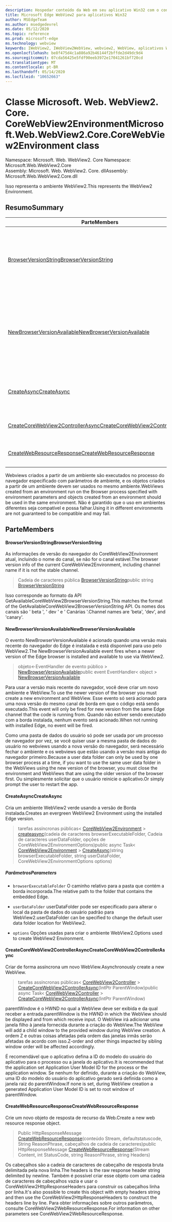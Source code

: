 ```yaml
---
description: Hospedar conteúdo da Web em seu aplicativo Win32 com o controle WebView2 do Microsoft Edge
title: Microsoft Edge WebView2 para aplicativos Win32
author: MSEdgeTeam
ms.author: msedgedevrel
ms.date: 05/12/2020
ms.topic: reference
ms.prod: microsoft-edge
ms.technology: webview
keywords: IWebView2, IWebView2WebView, webview2, WebView, aplicativos Win32, Win32, Edge, ICoreWebView2, ICoreWebView2Controller, controle do navegador, HTML Edge
ms.openlocfilehash: be8f475d4c1a886a92b46144f2bffde2d49dc9d4
ms.sourcegitcommit: 07cda56425e5fdf90eeb3972e17041261bf720cd
ms.translationtype: MT
ms.contentlocale: pt-BR
ms.lasthandoff: 05/14/2020
ms.locfileid: "10652663"
---
```

# <span data-ttu-id="7e9a3-104">Classe Microsoft. Web. WebView2. Core. CoreWebView2Environment</span><span class="sxs-lookup"><span data-stu-id="7e9a3-104">Microsoft.Web.WebView2.Core.CoreWebView2Environment class</span></span> 

<span data-ttu-id="7e9a3-105">Namespace: Microsoft. Web. WebView2. Core </span><span class="sxs-lookup"><span data-stu-id="7e9a3-105">Namespace: Microsoft.Web.WebView2.Core</span></span>\
<span data-ttu-id="7e9a3-106">Assembly: Microsoft. Web. WebView2. Core. dll</span><span class="sxs-lookup"><span data-stu-id="7e9a3-106">Assembly: Microsoft.Web.WebView2.Core.dll</span></span>

<span data-ttu-id="7e9a3-107">Isso representa o ambiente WebView2.</span><span class="sxs-lookup"><span data-stu-id="7e9a3-107">This represents the WebView2 Environment.</span></span>

## <span data-ttu-id="7e9a3-108">Resumo</span><span class="sxs-lookup"><span data-stu-id="7e9a3-108">Summary</span></span>

 <span data-ttu-id="7e9a3-109">Parte</span><span class="sxs-lookup"><span data-stu-id="7e9a3-109">Members</span></span>                        | <span data-ttu-id="7e9a3-110">Descrições</span><span class="sxs-lookup"><span data-stu-id="7e9a3-110">Descriptions</span></span>
--------------------------------|---------------------------------------------
[<span data-ttu-id="7e9a3-111">BrowserVersionString</span><span class="sxs-lookup"><span data-stu-id="7e9a3-111">BrowserVersionString</span></span>](#browserversionstring) | <span data-ttu-id="7e9a3-112">As informações de versão do navegador do CoreWebView2Environment atual, incluindo o nome do canal, se não for o canal estável.</span><span class="sxs-lookup"><span data-stu-id="7e9a3-112">The browser version info of the current CoreWebView2Environment, including channel name if it is not the stable channel.</span></span>
[<span data-ttu-id="7e9a3-113">NewBrowserVersionAvailable</span><span class="sxs-lookup"><span data-stu-id="7e9a3-113">NewBrowserVersionAvailable</span></span>](#newbrowserversionavailable) | <span data-ttu-id="7e9a3-114">O evento NewBrowserVersionAvailable é acionado quando uma versão mais recente do navegador do Edge é instalada e está disponível para uso pelo WebView2.</span><span class="sxs-lookup"><span data-stu-id="7e9a3-114">The NewBrowserVersionAvailable event fires when a newer version of the Edge browser is installed and available to use via WebView2.</span></span>
[<span data-ttu-id="7e9a3-115">CreateAsync</span><span class="sxs-lookup"><span data-stu-id="7e9a3-115">CreateAsync</span></span>](#createasync) | <span data-ttu-id="7e9a3-116">Cria um ambiente WebView2 verde usando a versão de Borda instalada.</span><span class="sxs-lookup"><span data-stu-id="7e9a3-116">Creates an evergreen WebView2 Environment using the installed Edge version.</span></span>
[<span data-ttu-id="7e9a3-117">CreateCoreWebView2ControllerAsync</span><span class="sxs-lookup"><span data-stu-id="7e9a3-117">CreateCoreWebView2ControllerAsync</span></span>](#createcorewebview2controllerasync) | <span data-ttu-id="7e9a3-118">Criar de forma assíncrona um novo WebView.</span><span class="sxs-lookup"><span data-stu-id="7e9a3-118">Asynchronously create a new WebView.</span></span>
[<span data-ttu-id="7e9a3-119">CreateWebResourceResponse</span><span class="sxs-lookup"><span data-stu-id="7e9a3-119">CreateWebResourceResponse</span></span>](#createwebresourceresponse) | <span data-ttu-id="7e9a3-120">Crie um novo objeto de resposta de recurso da Web.</span><span class="sxs-lookup"><span data-stu-id="7e9a3-120">Create a new web resource response object.</span></span>

<span data-ttu-id="7e9a3-121">Webviews criados a partir de um ambiente são executados no processo do navegador especificado com parâmetros de ambiente, e os objetos criados a partir de um ambiente devem ser usados no mesmo ambiente.</span><span class="sxs-lookup"><span data-stu-id="7e9a3-121">WebViews created from an environment run on the Browser process specified with environment parameters and objects created from an environment should be used in the same environment.</span></span> <span data-ttu-id="7e9a3-122">Não é garantido que o uso em ambientes diferentes seja compatível e possa falhar.</span><span class="sxs-lookup"><span data-stu-id="7e9a3-122">Using it in different environments are not guaranteed to be compatible and may fail.</span></span>

## <span data-ttu-id="7e9a3-123">Parte</span><span class="sxs-lookup"><span data-stu-id="7e9a3-123">Members</span></span>

#### <span data-ttu-id="7e9a3-124">BrowserVersionString</span><span class="sxs-lookup"><span data-stu-id="7e9a3-124">BrowserVersionString</span></span> 

<span data-ttu-id="7e9a3-125">As informações de versão do navegador do CoreWebView2Environment atual, incluindo o nome do canal, se não for o canal estável.</span><span class="sxs-lookup"><span data-stu-id="7e9a3-125">The browser version info of the current CoreWebView2Environment, including channel name if it is not the stable channel.</span></span>

> <span data-ttu-id="7e9a3-126">Cadeia de caracteres pública [BrowserVersionString](#browserversionstring)</span><span class="sxs-lookup"><span data-stu-id="7e9a3-126">public string [BrowserVersionString](#browserversionstring)</span></span>

<span data-ttu-id="7e9a3-127">Isso corresponde ao formato da API GetAvailableCoreWebView2BrowserVersionString.</span><span class="sxs-lookup"><span data-stu-id="7e9a3-127">This matches the format of the GetAvailableCoreWebView2BrowserVersionString API.</span></span> <span data-ttu-id="7e9a3-128">Os nomes dos canais são ' beta ', ' dev ' e ' Canárias '.</span><span class="sxs-lookup"><span data-stu-id="7e9a3-128">Channel names are 'beta', 'dev', and 'canary'.</span></span>

#### <span data-ttu-id="7e9a3-129">NewBrowserVersionAvailable</span><span class="sxs-lookup"><span data-stu-id="7e9a3-129">NewBrowserVersionAvailable</span></span> 

<span data-ttu-id="7e9a3-130">O evento NewBrowserVersionAvailable é acionado quando uma versão mais recente do navegador do Edge é instalada e está disponível para uso pelo WebView2.</span><span class="sxs-lookup"><span data-stu-id="7e9a3-130">The NewBrowserVersionAvailable event fires when a newer version of the Edge browser is installed and available to use via WebView2.</span></span>

> <span data-ttu-id="7e9a3-131">objeto<-EventHandler de evento público > [NewBrowserVersionAvailable](#newbrowserversionavailable)</span><span class="sxs-lookup"><span data-stu-id="7e9a3-131">public event EventHandler< object > [NewBrowserVersionAvailable](#newbrowserversionavailable)</span></span>

<span data-ttu-id="7e9a3-132">Para usar a versão mais recente do navegador, você deve criar um novo ambiente e WebView.</span><span class="sxs-lookup"><span data-stu-id="7e9a3-132">To use the newer version of the browser you must create a new environment and WebView.</span></span> <span data-ttu-id="7e9a3-133">Esse evento só será acionado para uma nova versão do mesmo canal de borda em que o código está sendo executado.</span><span class="sxs-lookup"><span data-stu-id="7e9a3-133">This event will only be fired for new version from the same Edge channel that the code is running from.</span></span> <span data-ttu-id="7e9a3-134">Quando não estiver sendo executado com a borda instalada, nenhum evento será acionado.</span><span class="sxs-lookup"><span data-stu-id="7e9a3-134">When not running with installed Edge, no event will be fired.</span></span>

<span data-ttu-id="7e9a3-135">Como uma pasta de dados do usuário só pode ser usada por um processo de navegador por vez, se você quiser usar a mesma pasta de dados do usuário no webviews usando a nova versão do navegador, será necessário fechar o ambiente e os webviews que estão usando a versão mais antiga do navegador primeiro.</span><span class="sxs-lookup"><span data-stu-id="7e9a3-135">Because a user data folder can only be used by one browser process at a time, if you want to use the same user data folder in the WebViews using the new version of the browser, you must close the environment and WebViews that are using the older version of the browser first.</span></span> <span data-ttu-id="7e9a3-136">Ou simplesmente solicitar que o usuário reinicie o aplicativo.</span><span class="sxs-lookup"><span data-stu-id="7e9a3-136">Or simply prompt the user to restart the app.</span></span>

#### <span data-ttu-id="7e9a3-137">CreateAsync</span><span class="sxs-lookup"><span data-stu-id="7e9a3-137">CreateAsync</span></span> 

<span data-ttu-id="7e9a3-138">Cria um ambiente WebView2 verde usando a versão de Borda instalada.</span><span class="sxs-lookup"><span data-stu-id="7e9a3-138">Creates an evergreen WebView2 Environment using the installed Edge version.</span></span>

> <span data-ttu-id="7e9a3-139">tarefas assíncronas públicas< [CoreWebView2Environment](microsoft-web-webview2-core-corewebview2environment.md)  >  [createasync](#createasync)(cadeia de caracteres browserExecutableFolder, Cadeia de caracteres userDataFolder, opções de CoreWebView2EnvironmentOptions)</span><span class="sxs-lookup"><span data-stu-id="7e9a3-139">public async Task< [CoreWebView2Environment](microsoft-web-webview2-core-corewebview2environment.md) > [CreateAsync](#createasync)(string browserExecutableFolder, string userDataFolder, CoreWebView2EnvironmentOptions options)</span></span>

##### <span data-ttu-id="7e9a3-140">Parâmetros</span><span class="sxs-lookup"><span data-stu-id="7e9a3-140">Parameters</span></span>
* `browserExecutableFolder` <span data-ttu-id="7e9a3-141">O caminho relativo para a pasta que contém a borda incorporada.</span><span class="sxs-lookup"><span data-stu-id="7e9a3-141">The relative path to the folder that contains the embedded Edge.</span></span> 

* `userDataFolder` <span data-ttu-id="7e9a3-142">userDataFolder pode ser especificado para alterar o local da pasta de dados do usuário padrão para WebView2.</span><span class="sxs-lookup"><span data-stu-id="7e9a3-142">userDataFolder can be specified to change the default user data folder location for WebView2.</span></span> 

* `options` <span data-ttu-id="7e9a3-143">Opções usadas para criar o ambiente WebView2.</span><span class="sxs-lookup"><span data-stu-id="7e9a3-143">Options used to create WebView2 Environment.</span></span>

#### <span data-ttu-id="7e9a3-144">CreateCoreWebView2ControllerAsync</span><span class="sxs-lookup"><span data-stu-id="7e9a3-144">CreateCoreWebView2ControllerAsync</span></span> 

<span data-ttu-id="7e9a3-145">Criar de forma assíncrona um novo WebView.</span><span class="sxs-lookup"><span data-stu-id="7e9a3-145">Asynchronously create a new WebView.</span></span>

> <span data-ttu-id="7e9a3-146">tarefas assíncronas públicas< [CoreWebView2Controller](microsoft-web-webview2-core-corewebview2controller.md)  >  [CreateCoreWebView2ControllerAsync](#createcorewebview2controllerasync)(IntPtr ParentWindow)</span><span class="sxs-lookup"><span data-stu-id="7e9a3-146">public async Task< [CoreWebView2Controller](microsoft-web-webview2-core-corewebview2controller.md) > [CreateCoreWebView2ControllerAsync](#createcorewebview2controllerasync)(IntPtr ParentWindow)</span></span>

<span data-ttu-id="7e9a3-147">parentWindow é o HWND no qual a WebView deve ser exibida e da qual receber a entrada.</span><span class="sxs-lookup"><span data-stu-id="7e9a3-147">parentWindow is the HWND in which the WebView should be displayed and from which receive input.</span></span> <span data-ttu-id="7e9a3-148">O WebView irá adicionar uma janela filho à janela fornecida durante a criação do WebView.</span><span class="sxs-lookup"><span data-stu-id="7e9a3-148">The WebView will add a child window to the provided window during WebView creation.</span></span> <span data-ttu-id="7e9a3-149">A ordem Z e outras coisas afetadas pela ordem das janelas irmãs serão afetadas de acordo com isso.</span><span class="sxs-lookup"><span data-stu-id="7e9a3-149">Z-order and other things impacted by sibling window order will be affected accordingly.</span></span>

<span data-ttu-id="7e9a3-150">É recomendável que o aplicativo defina a ID do modelo do usuário do aplicativo para o processo ou a janela do aplicativo.</span><span class="sxs-lookup"><span data-stu-id="7e9a3-150">It is recommended that the application set Application User Model ID for the process or the application window.</span></span> <span data-ttu-id="7e9a3-151">Se nenhum for definido, durante a criação do WebView, uma ID do modelo do usuário do aplicativo gerado será definida como a janela raiz do parentWindow.</span><span class="sxs-lookup"><span data-stu-id="7e9a3-151">If none is set, during WebView creation a generated Application User Model ID is set to root window of parentWindow.</span></span>

#### <span data-ttu-id="7e9a3-152">CreateWebResourceResponse</span><span class="sxs-lookup"><span data-stu-id="7e9a3-152">CreateWebResourceResponse</span></span> 

<span data-ttu-id="7e9a3-153">Crie um novo objeto de resposta de recurso da Web.</span><span class="sxs-lookup"><span data-stu-id="7e9a3-153">Create a new web resource response object.</span></span>

> <span data-ttu-id="7e9a3-154">Public HttpResponseMessage [CreateWebResourceResponse](#createwebresourceresponse)(conteúdo Stream, defaultstatuscode, String ReasonPhrase, cabeçalhos de cadeia de caracteres)</span><span class="sxs-lookup"><span data-stu-id="7e9a3-154">public HttpResponseMessage [CreateWebResourceResponse](#createwebresourceresponse)(Stream Content, int StatusCode, string ReasonPhrase, string Headers)</span></span>

<span data-ttu-id="7e9a3-155">Os cabeçalhos são a cadeia de caracteres de cabeçalho de resposta bruta delimitada pela nova linha.</span><span class="sxs-lookup"><span data-stu-id="7e9a3-155">The headers is the raw response header string delimited by newline.</span></span> <span data-ttu-id="7e9a3-156">Também é possível criar esse objeto com uma cadeia de caracteres de cabeçalhos vazia e usar o CoreWebView2HttpResponseHeaders para construir os cabeçalhos linha por linha.</span><span class="sxs-lookup"><span data-stu-id="7e9a3-156">It's also possible to create this object with empty headers string and then use the CoreWebView2HttpResponseHeaders to construct the headers line by line.</span></span> <span data-ttu-id="7e9a3-157">Para obter informações sobre outros parâmetros, consulte CoreWebView2WebResourceResponse.</span><span class="sxs-lookup"><span data-stu-id="7e9a3-157">For information on other parameters see CoreWebView2WebResourceResponse.</span></span>

